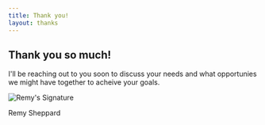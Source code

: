 ```yaml
---
title: Thank you!
layout: thanks
---
```


## Thank you so much!

I'll be reaching out to you soon to discuss your needs and what opportunies we might have together to acheive your goals.

![Remy's Signature](/signature.png)

Remy Sheppard